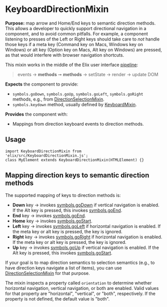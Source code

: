 # KeyboardDirectionMixin

**Purpose:** map arrow and Home/End keys to semantic direction methods. This allows a developer to quickly support directional navigation in a component, and to avoid common pitfalls. For example, a component listening to presses of the Left or Right keys should take care to _not_ handle those keys if a meta key (Command key on Macs, Windows key on Windows) or alt key (Option key on Macs, Alt key on Windows) are pressed, as that would interfere with browser navigation shortcuts.


This mixin works in the middle of the Elix user interface [pipeline](pipeline):

> events → **methods** ➞ **methods** → setState → render → update DOM

**Expects** the component to provide:
* `symbols.goDown`, `symbols.goUp`, `symbols.goLeft`, `symbols.goRight` methods, e.g., from [DirectionSelectionMixin](DirectionSelectionMixin).
* `symbols.keydown` method, usually defined by [KeyboardMixin](KeyboardMixin).

**Provides** the component with:
* Mappings from direction keyboard events to direction methods.


## Usage

    import KeyboardDirectionMixin from 'elix/src/KeyboardDirectionMixin.js';
    class MyElement extends KeyboardDirectionMixin(HTMLElement) {}


## Mapping direction keys to semantic direction methods

The supported mapping of keys to direction methods is:

* **Down** key → invokes [symbols.goDown](symbols#goDown) if vertical navigation
  is enabled. If the Alt key is pressed, this invokes
  [symbols.goEnd](symbols#goEnd).
* **End** key → invokes [symbols.goEnd](symbols#goEnd).
* **Home** key → invokes [symbols.goStart](symbols#goStart).
* **Left** key → invokes [symbols.goLeft](symbols#goLeft) if horizontal
  navigation is enabled. If the meta key or alt key is pressed, the key is
  ignored.
* **Right** key → invokes [symbols.goRight](symbols#goRight) if horizontal
  navigation is enabled. If the meta key or alt key is pressed, the key is
  ignored.
* **Up** key → invokes [symbols.goUp](symbols#goUp) if vertical navigation is
  enabled. If the Alt key is pressed, this invokes
  [symbols.goStart](symbols#goStart).

If your goal is to map direction semantics to selection semantics (e.g., to have direction keys navigate a list of items), you can use [DirectionSelectionMixin](DirectionSelectionMixin) for that purpose.

The mixin inspects a property called `orientation` to determine whether horizontal navigation, vertical navigation, or both are enabled. Valid values for that property are "horizontal", "vertical", or "both", respectively. If the property is not defined, the default value is "both".
